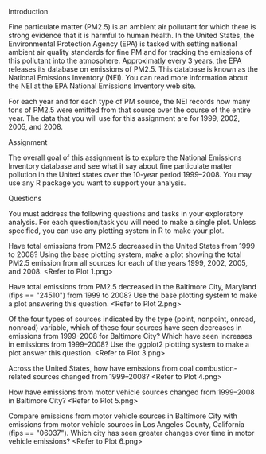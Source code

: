 Introduction

Fine particulate matter (PM2.5) is an ambient air pollutant for which there is strong evidence that it is harmful to human health. In the United States, the Environmental Protection Agency (EPA) is tasked with setting national ambient air quality standards for fine PM and for tracking the emissions of this pollutant into the atmosphere. Approximatly every 3 years, the EPA releases its database on emissions of PM2.5. This database is known as the National Emissions Inventory (NEI). You can read more information about the NEI at the EPA National Emissions Inventory web site.

For each year and for each type of PM source, the NEI records how many tons of PM2.5 were emitted from that source over the course of the entire year. The data that you will use for this assignment are for 1999, 2002, 2005, and 2008.

Assignment

The overall goal of this assignment is to explore the National Emissions Inventory database and see what it say about fine particulate matter pollution in the United states over the 10-year period 1999–2008. You may use any R package you want to support your analysis.

Questions

You must address the following questions and tasks in your exploratory analysis. For each question/task you will need to make a single plot. Unless specified, you can use any plotting system in R to make your plot.

Have total emissions from PM2.5 decreased in the United States from 1999 to 2008? Using the base plotting system, make a plot showing the total PM2.5 emission from all sources for each of the years 1999, 2002, 2005, and 2008.
<Refer to Plot 1.png>

Have total emissions from PM2.5 decreased in the Baltimore City, Maryland (fips == "24510") from 1999 to 2008? Use the base plotting system to make a plot answering this question.
<Refer to Plot 2.png>

Of the four types of sources indicated by the type (point, nonpoint, onroad, nonroad) variable, which of these four sources have seen decreases in emissions from 1999–2008 for Baltimore City? Which have seen increases in emissions from 1999–2008? Use the ggplot2 plotting system to make a plot answer this question.
<Refer to Plot 3.png>

Across the United States, how have emissions from coal combustion-related sources changed from 1999–2008?
<Refer to Plot 4.png>

How have emissions from motor vehicle sources changed from 1999–2008 in Baltimore City?
<Refer to Plot 5.png>

Compare emissions from motor vehicle sources in Baltimore City with emissions from motor vehicle sources in Los Angeles County, California (fips == "06037"). Which city has seen greater changes over time in motor vehicle emissions?
<Refer to Plot 6.png>

